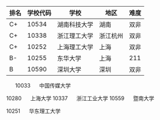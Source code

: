 
| 排名  | 学校代码  | 学校     | 地区   | 难度  |
| --- | ----- | ------ | ---- | --- |
| C+  | 10534 | 湖南科技大学 | 湖南   | 双非  |
| C+  | 10338 | 浙江理工大学 | 浙江杭州 | 双非  |
| C+  | 10252 | 上海理工大学 | 上海   | 双非  |
| B-  | 10255 | 东华大学   | 上海   | 211 |
| B   | 10590 | 深圳大学   | 深圳   | 双非  |
     
10033      中国传媒大学

10280      上海大学
10337      浙江工业大学
10559      暨南大学

10251      华东理工大学